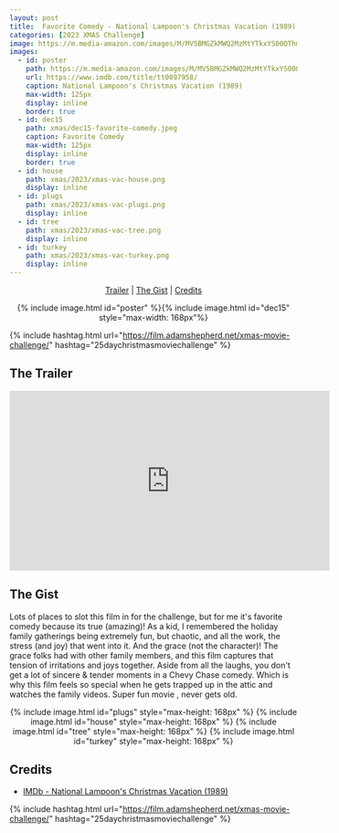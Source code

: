```yaml
---
layout: post
title:  Favorite Comedy - National Lampoon's Christmas Vacation (1989)
categories: [2023 XMAS Challenge]
image: https://m.media-amazon.com/images/M/MV5BMGZkMWQ2MzMtYTkxYS00OThmLWI0ZTQtNmY0ZTkyY2E4MjliXkEyXkFqcGdeQXVyMTQxNzMzNDI@._V1_FMjpg_UX520_.jpg
images:
  - id: poster
    path: https://m.media-amazon.com/images/M/MV5BMGZkMWQ2MzMtYTkxYS00OThmLWI0ZTQtNmY0ZTkyY2E4MjliXkEyXkFqcGdeQXVyMTQxNzMzNDI@._V1_FMjpg_UX520_.jpg
    url: https://www.imdb.com/title/tt0097958/
    caption: National Lampoon's Christmas Vacation (1989)
    max-width: 125px
    display: inline
    border: true
  - id: dec15
    path: xmas/dec15-favorite-comedy.jpeg
    caption: Favorite Comedy
    max-width: 125px
    display: inline
    border: true
  - id: house
    path: xmas/2023/xmas-vac-house.png
    display: inline
  - id: plugs
    path: xmas/2023/xmas-vac-plugs.png
    display: inline
  - id: tree
    path: xmas/2023/xmas-vac-tree.png
    display: inline
  - id: turkey
    path: xmas/2023/xmas-vac-turkey.png
    display: inline
---
```

<div style="text-align: center">
  <p><a href="#the-trailer">Trailer</a> | <a href="#the-gist">The Gist</a> | <a href="#credits">Credits</a></p>
  <p>{% include image.html id="poster" %}{% include image.html id="dec15" style="max-width: 168px"%}</p>
</div>

{% include hashtag.html url="https://film.adamshepherd.net/xmas-movie-challenge/" hashtag="25daychristmasmoviechallenge" %}

## The Trailer 

<div style="text-align: center">
  <iframe width="560" height="315" src="https://www.youtube.com/embed/NBTTipJX-h4?si=8I4per4jRN0upMZH" title="YouTube video player" frameborder="0" allow="accelerometer; autoplay; clipboard-write; encrypted-media; gyroscope; picture-in-picture; web-share" allowfullscreen></iframe>
</div>

## The Gist

Lots of places to slot this film in for the challenge, but for me it's favorite comedy because its true (amazing)! As a kid, I remembered the holiday family gatherings being extremely fun, but chaotic, and all the work, the stress (and joy) that went into it. And the grace (not the character)! The grace folks had with other family members, and this film captures that tension of irritations and joys together. Aside from all the laughs, you don't get a lot of sincere & tender moments in a Chevy Chase comedy. Which is why this film feels so special when he gets trapped up in the attic and watches the family videos. Super fun movie , never gets old.

<div style="text-align: center">
  {% include image.html id="plugs" style="max-height: 168px" %}
  {% include image.html id="house" style="max-height: 168px" %}
  {% include image.html id="tree" style="max-height: 168px" %}
  {% include image.html id="turkey" style="max-height: 168px" %}
</div>


## Credits

* [IMDb - National Lampoon's Christmas Vacation (1989)](https://www.imdb.com/title/tt0097958/)


{% include hashtag.html url="https://film.adamshepherd.net/xmas-movie-challenge/" hashtag="25daychristmasmoviechallenge" %}

<p>&nbsp;</p>
